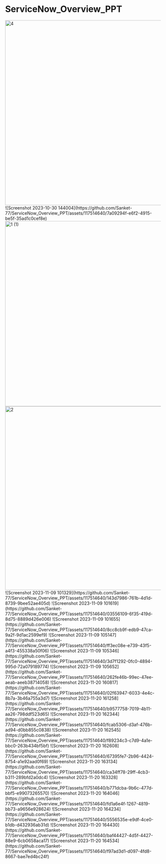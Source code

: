 # ServiceNow_Overview_PPT

<img width="596" alt="4" src="https://github.com/Sanket-77/ServiceNow_Overview_PPT/assets/117514640/61851744-f6a7-4733-94e7-38f5f7910a1c">
![Screenshot 2023-10-30 144004](https://github.com/Sanket-77/ServiceNow_Overview_PPT/assets/117514640/7a09294f-e6f2-4915-be5f-35ad1c0cef8e)
<img width="597" alt="1 (1)" src="https://github.com/Sanket-77/ServiceNow_Overview_PPT/assets/117514640/32585bc2-3d07-407d-897f-c8b3b6d333d1">
<img width="592" alt="2" src="https://github.com/Sanket-77/ServiceNow_Overview_PPT/assets/117514640/1c874b15-9141-41a4-9466-ab013a4d3421">
![Screenshot 2023-11-09 101329](https://github.com/Sanket-77/ServiceNow_Overview_PPT/assets/117514640/143d7986-761b-4d1d-8739-9bee52ae405d)
![Screenshot 2023-11-09 101619](https://github.com/Sanket-77/ServiceNow_Overview_PPT/assets/117514640/03556109-6f35-419d-8d75-8889d426e006)
![Screenshot 2023-11-09 101655](https://github.com/Sanket-77/ServiceNow_Overview_PPT/assets/117514640/8cc8cb9f-edb9-47ca-9a2f-9d1ac2599ef9)
![Screenshot 2023-11-09 105147](https://github.com/Sanket-77/ServiceNow_Overview_PPT/assets/117514640/ff3ec08e-e739-43f5-a4f3-455338a50f06)
![Screenshot 2023-11-09 105346](https://github.com/Sanket-77/ServiceNow_Overview_PPT/assets/117514640/3d7f1292-0fc0-4894-995d-72a079189774)
![Screenshot 2023-11-09 105652](https://github.com/Sanket-77/ServiceNow_Overview_PPT/assets/117514640/262fe46b-99ec-47ee-aeab-aeeb38714058)
![Screenshot 2023-11-20 160817](https://github.com/Sanket-77/ServiceNow_Overview_PPT/assets/117514640/02f63947-6033-4e4c-8b7a-3b46a755a3d7)
![Screenshot 2023-11-20 161258](https://github.com/Sanket-77/ServiceNow_Overview_PPT/assets/117514640/b9577758-7019-4b11-aa26-798ddf523d65)
![Screenshot 2023-11-20 162344](https://github.com/Sanket-77/ServiceNow_Overview_PPT/assets/117514640/fcab5306-d3af-476b-ad94-d0bb855c0838)
![Screenshot 2023-11-20 162545](https://github.com/Sanket-77/ServiceNow_Overview_PPT/assets/117514640/f89234c3-c7d9-4a1e-bbc0-263b434bf5bf)
![Screenshot 2023-11-20 162608](https://github.com/Sanket-77/ServiceNow_Overview_PPT/assets/117514640/67395fe7-2b96-4424-8754-a1e92aad0f69)
![Screenshot 2023-11-20 163134](https://github.com/Sanket-77/ServiceNow_Overview_PPT/assets/117514640/ca34ff78-29ff-4cb3-b311-289bfd2a0dc4)
![Screenshot 2023-11-20 163328](https://github.com/Sanket-77/ServiceNow_Overview_PPT/assets/117514640/b771dcba-9b6c-477d-bbf5-e99073265570)
![Screenshot 2023-11-20 164046](https://github.com/Sanket-77/ServiceNow_Overview_PPT/assets/117514640/fd1a6e4f-1267-4819-bb73-a9656e928624)
![Screenshot 2023-11-20 164234](https://github.com/Sanket-77/ServiceNow_Overview_PPT/assets/117514640/5556535e-e9df-4ce0-b1db-d432936ab31d)
![Screenshot 2023-11-20 164430](https://github.com/Sanket-77/ServiceNow_Overview_PPT/assets/117514640/baf44427-4d5f-4427-88e9-6cb0658aca17)
![Screenshot 2023-11-20 164534](https://github.com/Sanket-77/ServiceNow_Overview_PPT/assets/117514640/f97ad3d1-d097-4fd8-8667-bae7ed4bc24f)
